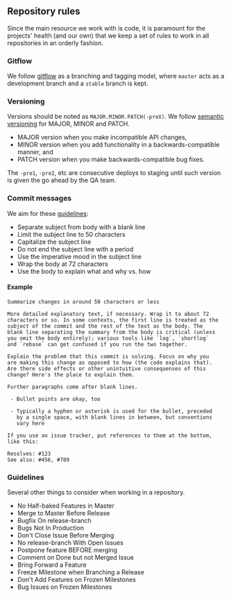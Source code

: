 ## Repository rules
Since the main resource we work with is code, it is paramount for the projects' health (and our own) that we keep a set of rules to work in all repositories in an orderly fashion.

### Gitflow
We follow [gitflow](http://nvie.com/posts/a-successful-git-branching-model/) as a branching and tagging model, where `master` acts as a development branch and a `stable` branch is kept.

### Versioning
Versions should be noted as `MAJOR.MINOR.PATCH(-preX)`. We follow [semantic versioning](http://semver.org/) for MAJOR, MINOR and PATCH.

* MAJOR version when you make incompatible API changes,
* MINOR version when you add functionality in a backwards-compatible manner, and
* PATCH version when you make backwards-compatible bug fixes.

The `-pre1`, `-pre2`, etc are consecutive deploys to staging until such version is given the go ahead by the QA team.

### Commit messages
We aim for these [guidelines](http://chris.beams.io/posts/git-commit/):

* Separate subject from body with a blank line
* Limit the subject line to 50 characters
* Capitalize the subject line
* Do not end the subject line with a period
* Use the imperative mood in the subject line
* Wrap the body at 72 characters
* Use the body to explain what and why vs. how

#### Example
```
Summarize changes in around 50 characters or less

More detailed explanatory text, if necessary. Wrap it to about 72
characters or so. In some contexts, the first line is treated as the
subject of the commit and the rest of the text as the body. The
blank line separating the summary from the body is critical (unless
you omit the body entirely); various tools like `log`, `shortlog`
and `rebase` can get confused if you run the two together.

Explain the problem that this commit is solving. Focus on why you
are making this change as opposed to how (the code explains that).
Are there side effects or other unintuitive consequenses of this
change? Here's the place to explain them.

Further paragraphs come after blank lines.

 - Bullet points are okay, too

 - Typically a hyphen or asterisk is used for the bullet, preceded
   by a single space, with blank lines in between, but conventions
   vary here

If you use an issue tracker, put references to them at the bottom,
like this:

Resolves: #123
See also: #456, #789
```

### Guidelines

Several other things to consider when working in a repository.

* No Half-baked Features in Master
* Merge to Master Before Release
* Bugfix On release-branch
* Bugs Not In Production
* Don't Close Issue Before Merging
* No release-branch With Open Issues
* Postpone feature BEFORE merging
* Comment on Done but not Merged Issue
* Bring Forward a Feature
* Freeze Milestone when Branching a Release
* Don't Add Features on Frozen Milestones
* Bug Issues on Frozen Milestones
